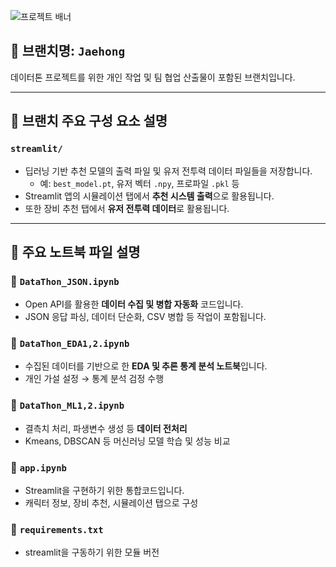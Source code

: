![프로젝트 배너](https://file.nexon.com/NxFile/download/FileDownloader.aspx?oidFile=5485424096059594172)

## 📌 브랜치명: `Jaehong`

데이터톤 프로젝트를 위한 개인 작업 및 팀 협업 산출물이 포함된 브랜치입니다.  

---

## 📁 브랜치 주요 구성 요소 설명

### `streamlit/`
- 딥러닝 기반 추천 모델의 출력 파일 및 유저 전투력 데이터 파일들을 저장합니다.
  - 예: `best_model.pt`, 유저 벡터 `.npy`, 프로파일 `.pkl` 등
- Streamlit 앱의 시뮬레이션 탭에서 **추천 시스템 출력**으로 활용됩니다.
- 또한 장비 추천 탭에서 **유저 전투력 데이터**로 활용됩니다.

---

## 📘 주요 노트북 파일 설명

### 📄 `DataThon_JSON.ipynb`
- Open API를 활용한 **데이터 수집 및 병합 자동화** 코드입니다.
- JSON 응답 파싱, 데이터 단순화, CSV 병합 등 작업이 포함됩니다.

### 📄 `DataThon_EDA1,2.ipynb`
- 수집된 데이터를 기반으로 한 **EDA 및 추론 통계 분석 노트북**입니다.
- 개인 가설 설정 → 통계 분석 검정 수행

### 📄 `DataThon_ML1,2.ipynb`
- 결측치 처리, 파생변수 생성 등 **데이터 전처리**
- Kmeans, DBSCAN 등 머신러닝 모델 학습 및 성능 비교

### 📄 `app.ipynb`
- Streamlit을 구현하기 위한 통합코드입니다.
- 캐릭터 정보, 장비 추천, 시뮬레이션 탭으로 구성

### 📄 `requirements.txt`
- streamlit을 구동하기 위한 모듈 버전
